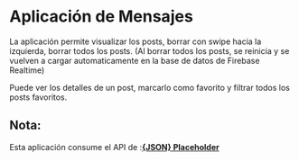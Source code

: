 # Aplicación de Mensajes

La aplicación permite visualizar los posts, borrar con swipe hacia la izquierda, borrar todos los posts. (Al borrar todos los posts, se reinicia y se vuelven a cargar automaticamente en la base de datos de Firebase Realtime)

Puede ver los detalles de un post, marcarlo como favorito y filtrar todos los posts favoritos.

## Nota:
Esta aplicación consume el API de :[**{JSON} Placeholder**](https://jsonplaceholder.typicode.com/)

